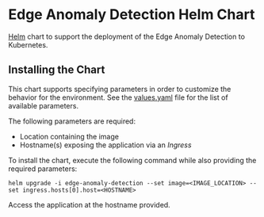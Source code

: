 # Edge Anomaly Detection Helm Chart

[Helm](https://helm.sh) chart to support the deployment of the Edge Anomaly Detection to Kubernetes.

## Installing the Chart

This chart supports specifying parameters in order to customize the behavior for the environment. See the [values.yaml](values.yaml) file for the list of available parameters.

The following parameters are required:

* Location containing the image
* Hostname(s) exposing the application via an _Ingress_

To install the chart, execute the following command while also providing the required parameters:

```shell
helm upgrade -i edge-anomaly-detection --set image=<IMAGE_LOCATION> --set ingress.hosts[0].host=<HOSTNAME>
```

Access the application at the hostname provided.
